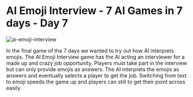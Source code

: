 # AI Emoji Interview - 7 AI Games in 7 days - Day 7 

![ai-emoji-interview](https://github.com/user-attachments/assets/4a869ed3-6929-4c3b-8c7a-c1265eb5e56e)

In the final game of the 7 days we wanted to try out how AI interprets emojis. The AI Emoji Interview game has the AI acting an interviewer for a made up and crazy job opportunity. Players must take part in the interview but can only provide emojis as answers. The AI interprets the emojis as answers and eventually selects a player to get the job. Switching from text to emoji speeds the game up and players can still to get their point across easily.
